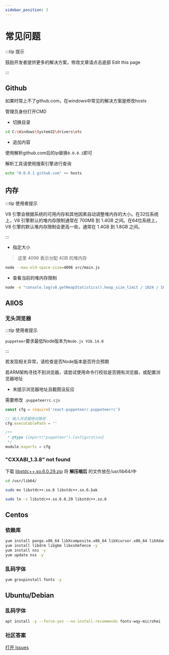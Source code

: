 ```yaml
---
sidebar_position: 3
---
```


# 常见问题

:::tip 提示

鼓励开发者提供更多的解决方案，修改文章请点击底部 Edit this page

:::

## Github

如果时常上不了github.com，在windows中常见的解决方案是修改hosts

管理员身份打开CMD

- 切换目录

```sh
cd C:\Windows\System32\drivers\etc
```

- 追加内容

使用解析github.com后的ip替换`0.0.0.1`即可

解析工具请使用搜索引擎进行查询

```sh
echo "0.0.0.1 github.com" >> hosts
```

## 内存

:::tip 使用者提示

V8 引擎会根据系统的可用内存和其他因素自动调整堆内存的大小。在32位系统上，V8 引擎默认的堆内存限制通常在 700MB 到 1.4GB 之间。在64位系统上，V8 引擎的默认堆内存限制会更高一些，通常在 1.4GB 到 1.8GB 之间。

:::

- 指定大小

> 这里 4096 表示分配 4GB 的堆内存

```sh
node --max-old-space-size=4096 src/main.js
```

- 查看当前的堆内存限制

```sh
node -e "console.log(v8.getHeapStatistics().heap_size_limit / 1024 / 1024)"
```

## AllOS

### 无头浏览器

:::tip 使用者提示

`puppeteer`要求最低Node版本为`Node.js V16.14.0`

:::

若发现相关异常，请检查是否Node版本是否符合预期

若ARM架构寻找不到浏览器，请尝试使用命令行校验是否拥有浏览器，或配置浏览器地址

- 未提示浏览器地址且截图没反应

需要修改 `.puppeteerrc.cjs`

```cjs
const cfg = require('react-puppeteer/.puppeteerrc')

// 输入浏览器绝对路径
cfg.executablePath = ''

/**
 * @type {import("puppeteer").Configuration}
 */
module.exports = cfg
```

### "CXXABI_1.3.8" not found

下载 [libstdc++.so.6.0.29.zip](https://baiyin1314.lanzouq.com/i8Nr21ig8hyf) 将 **解压缩后** 的文件放在/usr/lib64/中

```sh
cd /usr/lib64/
```

```sh
sudo mv libstdc++.so.6 libstdc++.so.6.bak
```

```sh
sudo ln -s libstdc++.so.6.0.29 libstdc++.so.6
```

## Centos

### 依赖库

```sh
yum install pango.x86_64 libXcomposite.x86_64 libXcursor.x86_64 libXdamage.x86_64 libXext.x86_64 libXi.x86_64 libXtst.x86_64 cups-libs.x86_64 libXScrnSaver.x86_64 libXrandr.x86_64 GConf2.x86_64 alsa-lib.x86_64 atk.x86_64 gtk3.x86_64 -y
yum install libdrm libgbm libxshmfence -y
yum install nss -y
yum update nss -y
```

### 乱码字体

```sh
yum groupinstall fonts -y
```

## Ubuntu/Debian

### 乱码字体

```sh
apt install -y --force-yes --no-install-recommends fonts-wqy-microhei
```

### 社区答案

[打开 Issues](https://github.com/lemonade-lab/alemonjs/issues)
